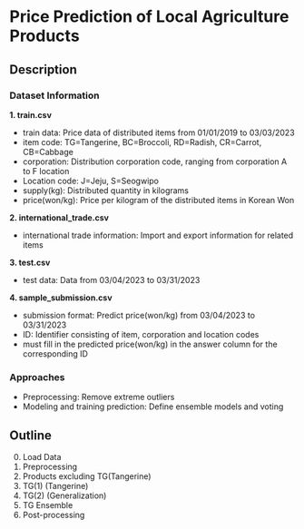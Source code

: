 # Price Prediction of Local Agriculture Products

## Description

### Dataset Information
**1. train.csv**
- train data: Price data of distributed items from 01/01/2019 to 03/03/2023
- item code: TG=Tangerine, BC=Broccoli, RD=Radish, CR=Carrot, CB=Cabbage
- corporation: Distribution corporation code, ranging from corporation A to F location
- Location code: J=Jeju, S=Seogwipo
- supply(kg): Distributed quantity in kilograms
- price(won/kg): Price per kilogram of the distributed items in Korean Won

**2. international_trade.csv**
- international trade information: Import and export information for related items

**3. test.csv**
- test data: Data from 03/04/2023 to 03/31/2023

**4. sample_submission.csv**
- submission format: Predict price(won/kg) from 03/04/2023 to 03/31/2023
- ID: Identifier consisting of item, corporation and location codes
- must fill in the predicted price(won/kg) in the answer column for the corresponding ID

### Approaches
- Preprocessing: Remove extreme outliers
- Modeling and training prediction: Define ensemble models and voting

## Outline
0. Load Data
1. Preprocessing
2. Products excluding TG(Tangerine)
3. TG(1) (Tangerine)
4. TG(2) (Generalization)
5. TG Ensemble
6. Post-processing
